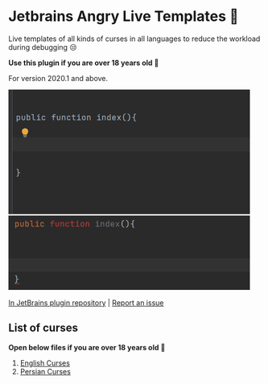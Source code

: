 # Jetbrains Angry Live Templates 🤯

Live templates of all kinds of curses in all languages to reduce the workload during debugging 😒

<b>Use this plugin if you are over 18 years old 🔞</b>

For version 2020.1 and above.

![Locate Project](docs/screenshots/scr-1.gif?raw=true)
![Locate Project](docs/screenshots/scr-2.gif?raw=true)

[In JetBrains plugin repository](https://plugins.jetbrains.com/plugin/19201-angry-live-templates)
| [Report an issue](https://github.com/rezaghz/jetbrains-angry-live-templates/issues)

## List of curses

<b>Open below files if you are over 18 years old 🔞</b>

1. [English Curses](/docs/templates/english.md)
2. [Persian Curses](/docs/templates/persian.md)

